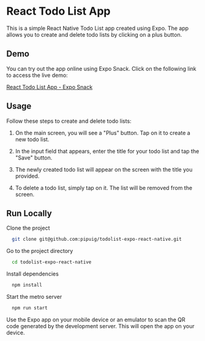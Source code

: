 # React Todo List App

This is a simple React Native Todo List app created using Expo. The app allows you to create and delete todo lists by clicking on a plus button.

## Demo
You can try out the app online using Expo Snack. Click on the following link to access the live demo:

[React Todo List App - Expo Snack](https://snack.expo.dev/@tpipuig/todolist-expo-react-native)
## Usage
Follow these steps to create and delete todo lists:
1. On the main screen, you will see a "Plus" button. Tap on it to create a new todo list.

2. In the input field that appears, enter the title for your todo list and tap the "Save" button.

3. The newly created todo list will appear on the screen with the title you provided.

4. To delete a todo list, simply tap on it. The list will be removed from the screen.
## Run Locally

Clone the project

```bash
  git clone git@github.com:pipuig/todolist-expo-react-native.git
```

Go to the project directory

```bash
  cd todolist-expo-react-native
```

Install dependencies

```bash
  npm install
```

Start the metro server

```bash
  npm run start
```

Use the Expo app on your mobile device or an emulator to scan the QR code generated by the development server. This will open the app on your device.

